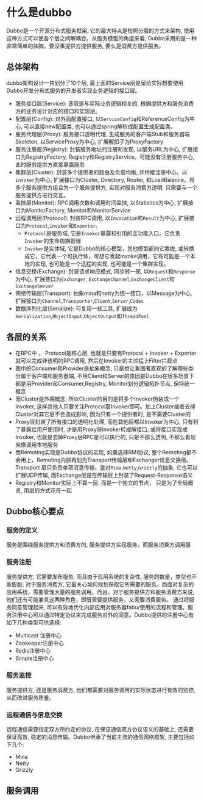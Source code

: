 # 什么是dubbo
Dubbo是一个开源分布式服务框架, 它的最大特点是按照分层的方式来架构, 使用这种方式可以使各个层之间解耦合。从服务模型的角度来看, Dubbo采用的是一种非常简单的抹胸，要没事提供方提供服务, 要么是消费方提供服务。

## 总体架构
dubbo架构设计一共划分了10个层, 最上面的Service层是留给实际想要使用Dubbo开发分布式服务的开发者实现业务逻辑的接口层。
- 服务接口层(Service): 该层是与实际业务逻辑相关的, 根据提供方和服务消费方的业务设计对应的接口和实现层。
- 配置层(Config): 对外面配置接口, 以`ServiceConfig`和ReferenceConfig为中心, 可以直接new配置类, 也可以通过spring解析成配置生成配置类。
- 服务代理层(Proxy): 服务接口透明代理, 生成服务的客户端Stub和服务器端Skeleton, 以ServiceProxy为中心, 扩展解扣子为ProxyFactory
- 服务注册层(Registry): 封装服务地址的注册和发现, 以服务URL为中心, 扩展接口为RegistryFactory, Registry和RegistryService。可能没有注册服务中心, 此时服务提供方直接暴露服务
- 集群层(Cluster): 封装多个提供者的路由及负载均衡, 并桥接注册中心。以`invoker`为中心, 扩展接口为Cluster, Directory, Router, 和LoadBalance。将多个服务提供方组合为一个服务提供方, 实现对服务消费方透明, 只需要与一个服务提供方进行交互。
- 监控层(Monitor): RPC调用次数和调用时间监控, 以Statistics为中心, 扩展接口为MonitorFactory, Monitor和MonitorService
- 远程调用层(Protocol): 封装RPC调用, 以`Invocation`和`Result`为中心, 扩展接口为`Protocol`,`invoker`和`Exporter`。
  - `Protocol`是服务域, 它是`Invoker`暴露和引用的主功能入口。它负责`Invoker`的生命周期管理
  - `Invoker`是实体域, 它是Dubbo的核心模型，其他模型都向它靠拢, 或转换成它，它代表一个可执行体，可想它发起invoke调用，它有可能是一个本地的实现, 也可能是一个远程的实现, 也可能是一个集群实现。
- 信息交换(Exchange): 封装请求响应模式, 同步转一部, 以`Request`和`Response`为中心, 扩展接口为`Exchanger`, `ExchangeChannel`,`ExchangeClient`和`ExchangeServer`
- 网络传输层(Transport): 抽象mina和netty为统一接口，以Message为中心, 扩展接口为`Channel`,`Transporter`,`Client`,`Server`,`Codec`
- 数据序列化层(Serialize): 可复用一些工具, 扩展成为`Serialization`,`ObjectInput`,`ObjectOutput`和`ThreadPool`

## 各层的关系
- 在RPC中 ， Protocol是核心层, 也就是只要有Protocol + Invoker + Exporter就可以完成非透明的RPC调用, 然后在Invoker的主过程上Filter拦截点
- 图中的Consumer和Provider是抽象概念, 只是想让看图者直观的了解哪些类分属于客户端和服务器端, 不用Client和Server的原因是Dubbo在很多场景下都是用Provider和Consumer,Registry, Monitor划分逻辑拓扑节点, 保持统一概念
- 而Cluster是外围概念, 所以Cluster的目的是将多个Invoker伪装成一个Invoker, 这样其他人只要关注Protocol层Invoker即可。加上Cluster或者去掉Cluster对其它层不会造成影响, 因为只有一个提供者时, 是不需要Cluster的
- Proxy层封装了所有接口的透明化处理, 而在其他层都以Invoker为中心, 只有到了暴露给用户使用时, 才是用Proxy将Invoker转成解接口, 或将接口实现成Invoker, 也就是去掉Proxy层RPC是可以执行的, 只是不那么透明, 不那么看起来像调用本地服务
- 而Remoting实现是Dubbo协议的实现, 如果选择RMI协议, 整个Remoting都不会用上，Remoting内部再划为Transport传输层和Exchanger信息交换层。Transport 层只负责单项消息传输，是对`Mina`,`Netty`,`Grizzly`的抽象, 它也可以扩展UDP传输, 而Exchange层是在传输层上封装了Request-Response语义
- Registry和Monitor实际上不算一层, 而是一个独立的节点， 只是为了全局概览, 用层的方式花在一起

## Dubbo核心要点
### 服务的定义
服务是围绕服务提供方和消费方的, 服务提供方实现服务，而服务消费方调用服

### 服务注册
服务提供方, 它需要发布服务, 而且由于应用系统的复杂性, 服务的数量，类型也不断膨胀; 对于服务消费方, 它最关心如何规划获取它所需要的服务。而面对复杂的应用系统，需要管理大量的服务调用。而且，对于服务提供方和服务消费方来说, 他们还有可能兼具这两种角色，即既需要提供服务，又需要消费服务。
 通过将服务同意管理起来, 可以有效地优化内部应用对服务器fabu/使用的流程和管理。服务注册中心可以通过特定协议来完成服务对外的同意。Dubbo提供的注册中心有如下几种类型可供选择:
 - Multicast 注册中心
 - Zookeeper注册中心
 - Redis注册中心
 - Simple注册中心

### 服务监控
服务提供方, 还是服务消费方, 他们都需要对服务调用的实际状态进行有效的监控, 从而改进服务质量。

### 远程通信与信息交换
远程通信需要指定双方所约定的协议, 在保证通信双方协议语义的基础上, 还需要保证高效, 稳定的消息传输。Dubbo继承了当前主流的通信网络框架, 主要包括如下几个:
- Mina
- Netty
- Grizzly

## 服务调用
